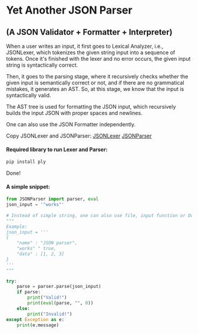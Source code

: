 # Yet Another JSON Parser 
## (A JSON Validator + Formatter + Interpreter)

When a user writes an input, it first goes to Lexical Analyzer, i.e., JSONLexer, which tokenizes the given string input into a sequence of tokens. Once it's finished with the lexer and no error occurs, the given input string is syntactically correct.

Then, it goes to the parsing stage, where it recursively checks whether the given input is semantically correct or not, and if there are no grammatical mistakes, it generates an AST. So, at this stage, we know that the input is syntactically valid.

The AST tree is used for formatting the JSON input, which recursively builds the input JSON with proper spaces and newlines.

One can also use the JSON Formatter independently. 

Copy JSONLexer and JSONParser:
<a href="https://github.com/Meet-forever/Yet-Another-JSON-Parser/blob/main/JSONLexer.py" target="_blank">JSONLexer</a>
<a href="https://github.com/Meet-forever/Yet-Another-JSON-Parser/blob/main/JSONParser.py" target="_blank">JSONParser</a>

#### Required library to run Lexer and Parser:
```bash
pip install ply 
```
Done!

#### A simple snippet:
```python
from JSONParser import parser, eval
json_input = '"works"' 
 
# Instead of simple string, one can also use file, input function or Docstrings to validate the JSON input. 
"""
Example:
json_input = '''
{
    "name" : "JSON parser",
    "works" " true,
    "data" : [1, 2, 3]
}
'''
"""

try:
    parse = parser.parse(json_input)
    if parse:
        print("Valid!")
        print(eval(parse, "", 0))
    else:
        print("Invalid!")
except Exception as e:
    print(e.message)
```
